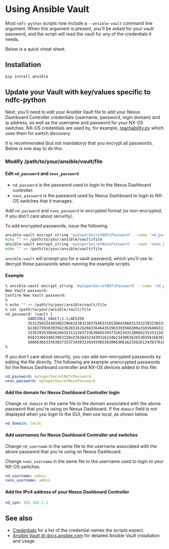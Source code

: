 # Using Ansible Vault

Most `ndfc-python` scripts now include a `--ansible-vault` command line argument.
When this argument is present, you'll be asked for your vault password, and the
script will read the vault for any of the credentials it needs.

Below is a quick cheat sheet.

## Installation

``` bash
pip install ansible
```

## Update your Vault with key/values specific to ndfc-python

Next, you'll need to edit your Ansible Vault file to add your Nexus Dashboard Controller
credentials (username, password, login domain) and ip address, as well as the username
and password for your NX-OS switches.  NX-OS credentials are used by, for example,
[reachability.py](https://github.com/allenrobel/ndfc-python/blob/main/examples/reachability.py)
which uses them for switch discovery.

It is recommended (but not mandatory) that you encrypt all passwords.  Below is one way to do this.

### Modify /path/to/your/ansible/vault/file

#### Edit `nd_password` and `nxos_password`

- `nd_password` is the password used to login to the Nexus Dashboard controller.
- `nxos_password` is the password used by Nexus Dashboard to login to NX-OS switches that it manages.

Add `nd_password` and `nxos_password` in encrypted format (or non-encrypted,
if you don't care about security).

To add encrypted passwords, issue the following.

``` bash title="Generate encrypted passwords"
ansible-vault encrypt_string 'mySuperSecretNdfcPassword' --name 'nd_password' >> /path/to/your/ansible/vault/file
echo "" >> /path/to/your/ansible/vault/file
ansible-vault encrypt_string 'mySuperSecretNxosPassword' --name 'nxos_password' >> /path/to/your/ansible/vault/file
echo "" >> /path/to/your/ansible/vault/file
```

`ansible-vault` will prompt you for a vault password, which you'll use to decrypt
these passwords when running the example scripts.

#### Example

``` bash title="Example encrypted password"
% ansible-vault encrypt_string 'mySuperSecretNdfcPassword' --name 'nd_password' >> /path/to/your/ansible/vault/file
New Vault password: 
Confirm New Vault password: 
%
% echo "" >> /path/to/your/ansible/vault/file
% cat /path/to/your/ansible/vault/file
nd_password: !vault |
          $ANSIBLE_VAULT;1.1;AES256
          35313565343034623966323832303764633165386439663133323832383336366362663431366565
          6238373030393562363831616266336464353963393566300a316564663135323263653165393330
          33353935396462663531323437336366653937326234313866623535313431366534363938633834
          6563336634653963320a376364323430316134623430636265383561663631343763646465626365
          36666366333438373537343033393939653830663061623362613439376161626439
% 
```

If you don't care about security, you can add non-encrypted passwords by editing the
file directly. The following are example unencrypted passwords for the Nexus Dashboard
controller and NX-OS devices added to this file:

``` yaml title="Example non-encrypted passwords"
nd_password: mySuperSecretNdfcPassword
nxos_password: mySuperSecretNxosPassword
```

#### Add the domain for Nexus Dashboard Controller login

Change ``nd_domain`` in the same file to the domain associated with the above password
that you're using on Nexus Dashboard.  If the `domain` field is not displayed when you
login to the GUI, then use local, as shown below.

``` yaml title="Example ND domain"
nd_domain: local
```

#### Add usernames for Nexus Dashboard Controller and switches

Change `nd_username` in the same file to the username associated with the above
password that you're using on Nexus Dashboard.

Change `nxos_username` in the same file to the username used to login to your
NX-OS switches.

``` yaml title="Example username credentials"
nd_username: admin
nxos_username: admin
```

#### Add the IPv4 address of your Nexus Dashboard Controller

``` yaml title="Example ipv4 address"
nd_ip4: 192.168.1.1
```

## See also

- [Credentials](./set-credentials.md) for a list of the credential names the scripts expect.
- [Ansible Vault @ docs.ansible.com](https://docs.ansible.com/ansible/latest/vault_guide/vault.html)
  for detailed Ansible Vault installation and usage.
